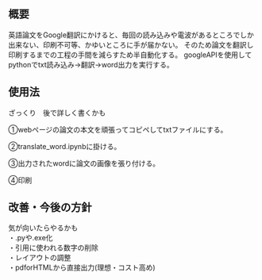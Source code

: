 ## 概要
英語論文をGoogle翻訳にかけると、毎回の読み込みや電波があるところでしか出来ない、印刷不可等、かゆいところに手が届かない。
そのため論文を翻訳し印刷するまでの工程の手間を減らすため半自動化する。
googleAPIを使用してpythonでtxt読み込み→翻訳→word出力を実行する。

## 使用法
ざっくり　後で詳しく書くかも

①webページの論文の本文を頑張ってコピペしてtxtファイルにする。 

②translate_word.ipynbに掛ける。 

③出力されたwordに論文の画像を張り付ける。 

④印刷  

## 改善・今後の方針
気が向いたらやるかも  
・.pyや.exe化  
・引用に使われる数字の削除   
・レイアウトの調整  
・pdforHTMLから直接出力(理想・コスト高め)  
